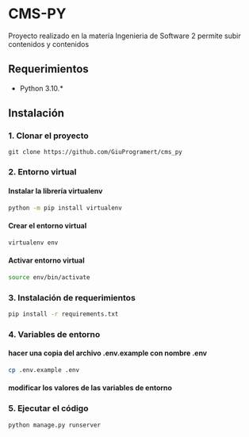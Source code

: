 # CMS-PY

Proyecto realizado en la matería Ingenieria de Software 2 permite subir contenidos y contenidos

## Requerimientos
- Python 3.10.*

## Instalación

### 1. Clonar el proyecto
```
git clone https://github.com/GiuProgramert/cms_py
```

### 2. Entorno virtual

#### Instalar la librería virtualenv

```bash
python -m pip install virtualenv
```

#### Crear el entorno virtual
```bash
virtualenv env
```

#### Activar entorno virtual
```bash
source env/bin/activate
```

### 3. Instalación de requerimientos
```bash
pip install -r requirements.txt
```

### 4. Variables de entorno

#### hacer una copia del archivo .env.example con nombre .env
```bash
cp .env.example .env
```

#### modificar los valores de las variables de entorno

### 5. Ejecutar el código
```bash
python manage.py runserver
```